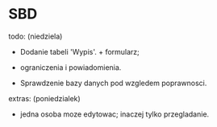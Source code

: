 # SBD

todo:
(niedziela)
- Dodanie tabeli 'Wypis'. + formularz;

- ograniczenia i powiadomienia.


- Sprawdzenie bazy danych pod wzgledem poprawnosci.

extras:
(poniedzialek)
- jedna osoba moze edytowac; inaczej tylko przegladanie.
